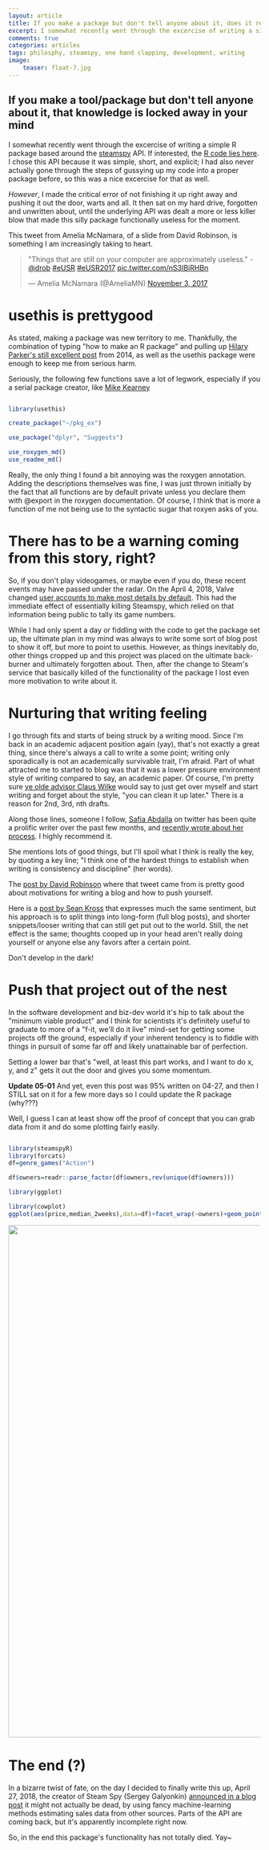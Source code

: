 ```yaml
---
layout: article
title: If you make a package but don't tell anyone about it, does it really exist?
excerpt: I somewhat recently went through the excercise of writing a simple R package based around the steamspy API.
comments: true
categories: articles
tags: philosphy, steamspy, one hand clapping, development, writing
image:
    teaser: float-7.jpg
---
```


## If you make a tool/package but don't tell anyone about it, that knowledge is locked away in your mind

I somewhat recently went through the excercise of writing a simple R package based around the [steamspy](https://steamspy.com/) API. If interested, the [R code lies here](https://github.com/thomas-keller/steamspyR). I chose this API because it was simple, short, and explicit; I had also never actually gone through the steps of gussying up my code into a proper package before, so this was a nice excercise for that as well.

*However*, I made the critical error of not finishing it up right away and pushing it out the door, warts and all. It then sat on my hard drive, forgotten and unwritten about, until the underlying API was dealt a more or less killer blow that made this silly package functionally useless for the moment.

This tweet from Amelia McNamara, of a slide from David Robinson, is something I am increasingly taking to heart.

<blockquote class="twitter-tweet" data-lang="en"><p lang="en" dir="ltr">&quot;Things that are still on your computer are approximately useless.&quot; -<a href="https://twitter.com/drob?ref_src=twsrc%5Etfw">@drob</a> <a href="https://twitter.com/hashtag/eUSR?src=hash&amp;ref_src=twsrc%5Etfw">#eUSR</a> <a href="https://twitter.com/hashtag/eUSR2017?src=hash&amp;ref_src=twsrc%5Etfw">#eUSR2017</a> <a href="https://t.co/nS3IBiRHBn">pic.twitter.com/nS3IBiRHBn</a></p>&mdash; Amelia McNamara (@AmeliaMN) <a href="https://twitter.com/AmeliaMN/status/926509282874585089?ref_src=twsrc%5Etfw">November 3, 2017</a></blockquote>
<script async src="https://platform.twitter.com/widgets.js" charset="utf-8"></script>




# usethis is prettygood

As stated, making a package was new territory to me. Thankfully, the combination of typing "how to make an R package" and pulling up [Hilary Parker's still excellent post](https://hilaryparker.com/2014/04/29/writing-an-r-package-from-scratch/) from 2014, as well as the usethis package were enough to keep me from serious harm.

Seriously, the following few functions save a lot of legwork, especially if you a serial package creator, like [Mike Kearney](https://github.com/mkearney?tab=repositories)

```R

library(usethis)

create_package("~/pkg_ex")

use_package("dplyr", "Suggests")

use_roxygen_md()
use_readme_md()
```

Really, the only thing I found a bit annoying was the roxygen annotation. Adding the descriptions themselves was fine, I was just thrown initially by the fact that all functions are by default private unless you declare them with @export in the roxygen documentation. Of course, I think that is more a function of me not being use to the syntactic sugar that roxyen asks of you.

# There has to be a warning coming from this story, right?

So, if you don't play videogames, or maybe even if you do, these recent events may have passed under the radar. On the April 4, 2018, Valve changed [user accounts to make most details by default](https://arstechnica.com/gaming/2018/04/steam-spy-announces-its-shutting-down-blames-valves-new-privacy-settings/). This had the immediate effect of essentially killing Steamspy, which relied on that information being public to tally its game numbers.

While I had only spent a day or fiddling with the code to get the package set up, the ultimate plan in my mind was always to write some sort of blog post to show it off, but more to point to usethis. However, as things inevitably do, other things cropped up and this project was placed on the ultimate back-burner and ultimately forgotten about. Then, after the change to Steam's service that basically killed of the functionality of the package I lost even more motivation to write about it.

# Nurturing that writing feeling

I go through fits and starts of being struck by a writing mood. Since I'm back in an academic adjacent position again (yay), that's not exactly a great thing, since there's always a call to write a some point; writing only sporadically is not an academically survivable trait, I'm afraid. Part of what attracted me to started to blog was that it was a lower pressure environment style of writing compared to say, an academic paper. Of course, I'm pretty sure [ye olde advisor Claus Wilke](http://serialmentor.com/virtualbooks/) would say to just get over myself and start writing and forget about the style, "you can clean it up later." There is a reason for 2nd, 3rd, nth drafts. 

Along those lines, someone I follow, [Safia Abdalla](https://twitter.com/captainsafia) on twitter has been quite a prolific writer over the past few months, and [recently wrote about her process](https://blog.safia.rocks/post/172763173965/answering-how-do-i-write). I highly recommend it.

She mentions lots of good things, but I'll spoil what I think is really the key, by quoting a key line; "I think one of the hardest things to establish when writing is consistency and discipline" (her words).

The [post by David Robinson](http://varianceexplained.org/r/start-blog/) where that tweet came from is pretty good about motivations for writing a blog and how to push yourself.

Here is a [post by Sean Kross](http://seankross.com/2017/11/06/Enabling-Frequent-Brain-Dumps.html) that expresses much the same sentiment, but his approach is to split things into long-form (full blog posts), and shorter snippets/looser writing that can still get put out to the world. Still, the net effect is the same; thoughts cooped up in your head aren't really doing yourself or anyone else any favors after a certain point. 

Don't develop in the dark!

# Push that project out of the nest

In the software development and biz-dev world it's hip to talk about the "minimum viable product" and I think for scientists it's definitely useful to graduate to more of a "f-it, we'll do it live" mind-set for getting some projects off the ground, especially if your inherent tendency is to fiddle with things in pursuit of some far off and likely unattainable bar of perfection.

Setting a lower bar that's "well, at least this part works, and I want to do x, y, and z" gets it out the door and gives you some momentum. 

**Update 05-01** And yet, even this post was 95% written on 04-27, and then I STILL sat on it for a few more days so I could update the R package (why???)

Well, I guess I can at least show off the proof of concept that you can grab data from it and do some plotting fairly easily.

```R

library(steamspyR)
library(forcats)
df=genre_games("Action")

df$owners=readr::parse_factor(df$owners,rev(unique(df$owners)))

library(ggplot)

library(cowplot)
ggplot(aes(price,median_2weeks),data=df)+facet_wrap(~owners)+geom_point()

``` 

<img src="https://thomas-keller.github.io/images/steamspy_ex.png" width="1024">

# The end (?)

In a bizarre twist of fate, on the day I decided to finally write this up, April 27, 2018, the creator of Steam Spy (Sergey Galyonkin) [announced in a blog post](https://galyonk.in/whats-going-on-with-steam-spy-deed5d699233) it might not actually be dead, by using fancy machine-learning methods estimating sales data from other sources. Parts of the API are coming back, but it's apparently incomplete right now. 

So, in the end this package's functionality has not totally died. Yay~







